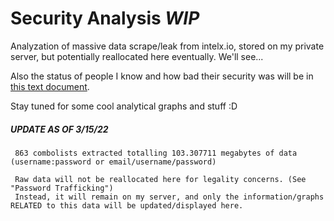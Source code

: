 # Security Analysis *WIP*
Analyzation of massive data scrape/leak from intelx.io, stored on my private server, but potentially reallocated here eventually. We'll see...

Also the status of people I know and how bad their security was will be in [this text document](https://github.com/2lag/Security-Analysis/blob/main/viewers.txt).

Stay tuned for some cool analytical graphs and stuff :D




##### ***UPDATE AS OF 3/15/22***
     863 combolists extracted totalling 103.307711 megabytes of data (username:password or email/username/password)

     Raw data will not be reallocated here for legality concerns. (See "Password Trafficking")
     Instead, it will remain on my server, and only the information/graphs RELATED to this data will be updated/displayed here.
